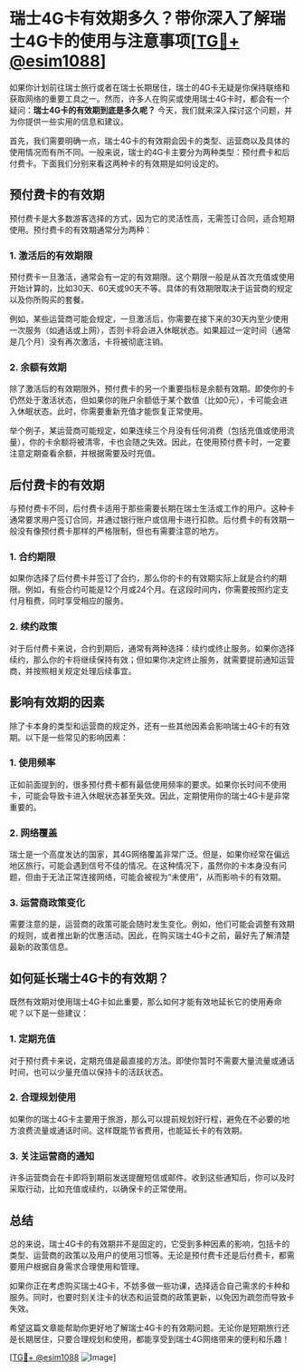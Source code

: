 # 瑞士4G卡有效期多久？带你深入了解瑞士4G卡的使用与注意事项[[TG💪+ @esim1088](https://t.me/s/esim1088)]

如果你计划前往瑞士旅行或者在瑞士长期居住，瑞士的4G卡无疑是你保持联络和获取网络的重要工具之一。然而，许多人在购买或使用瑞士4G卡时，都会有一个疑问：**瑞士4G卡的有效期到底是多久呢？** 今天，我们就来深入探讨这个问题，并为你提供一些实用的信息和建议。

首先，我们需要明确一点，瑞士4G卡的有效期会因卡的类型、运营商以及具体的使用情况而有所不同。一般来说，瑞士的4G卡主要分为两种类型：预付费卡和后付费卡。下面我们分别来看这两种卡的有效期是如何设定的。

## 预付费卡的有效期

预付费卡是大多数游客选择的方式，因为它的灵活性高，无需签订合同，适合短期使用。预付费卡的有效期通常分为两种：

### 1. **激活后的有效期限**
预付费卡一旦激活，通常会有一定的有效期限。这个期限一般是从首次充值或使用开始计算的，比如30天、60天或90天不等。具体的有效期限取决于运营商的规定以及你所购买的套餐。

例如，某些运营商可能会规定，一旦激活后，你需要在接下来的30天内至少使用一次服务（如通话或上网），否则卡将会进入休眠状态。如果超过一定时间（通常是几个月）没有再次激活，卡将被彻底注销。

### 2. **余额有效期**
除了激活后的有效期限外，预付费卡的另一个重要指标是余额有效期。即使你的卡仍然处于激活状态，但如果你的账户余额低于某个数值（比如0元），卡可能会进入休眠状态。此时，你需要重新充值才能恢复正常使用。

举个例子，某运营商可能规定，如果连续三个月没有任何消费（包括充值或使用流量），你的卡余额将被清零，卡也会随之失效。因此，在使用预付费卡时，一定要注意定期查看余额，并根据需要及时充值。

## 后付费卡的有效期

与预付费卡不同，后付费卡适用于那些需要长期在瑞士生活或工作的用户。这种卡通常要求用户签订合同，并通过银行账户或信用卡进行扣款。后付费卡的有效期一般没有像预付费卡那样的严格限制，但也有需要注意的地方。

### 1. **合约期限**
如果你选择了后付费卡并签订了合约，那么你的卡的有效期实际上就是合约的期限。例如，有些合约可能是12个月或24个月。在这段时间内，你需要按照约定支付月租费，同时享受相应的服务。

### 2. **续约政策**
对于后付费卡来说，合约到期后，通常有两种选择：续约或终止服务。如果你选择续约，那么你的卡将继续保持有效；但如果你决定终止服务，就需要提前通知运营商，并按照相关规定处理后续事宜。

## 影响有效期的因素

除了卡本身的类型和运营商的规定外，还有一些其他因素会影响瑞士4G卡的有效期。以下是一些常见的影响因素：

### 1. **使用频率**
正如前面提到的，很多预付费卡都有最低使用频率的要求。如果你长时间不使用卡，可能会导致卡进入休眠状态甚至失效。因此，定期使用你的瑞士4G卡是非常重要的。

### 2. **网络覆盖**
瑞士是一个高度发达的国家，其4G网络覆盖非常广泛。但是，如果你经常在偏远地区旅行，可能会遇到信号不佳的情况。在这种情况下，虽然你的卡本身没有问题，但由于无法正常连接网络，可能会被视为“未使用”，从而影响卡的有效期。

### 3. **运营商政策变化**
需要注意的是，运营商的政策可能会随时发生变化。例如，他们可能会调整有效期的规则，或者推出新的优惠活动。因此，在购买瑞士4G卡之前，最好先了解清楚最新的政策信息。

## 如何延长瑞士4G卡的有效期？

既然有效期对使用瑞士4G卡如此重要，那么如何才能有效地延长它的使用寿命呢？以下是一些建议：

### 1. **定期充值**
对于预付费卡来说，定期充值是最直接的方法。即使你暂时不需要大量流量或通话时间，也可以少量充值以保持卡的活跃状态。

### 2. **合理规划使用**
如果你的瑞士4G卡主要用于旅游，那么可以提前规划好行程，避免在不必要的地方浪费流量或通话时间。这样既能节省费用，也能延长卡的有效期。

### 3. **关注运营商的通知**
许多运营商会在卡即将到期前发送提醒短信或邮件。收到这些通知后，你可以及时采取行动，比如充值或续约，以确保卡的正常使用。

## 总结

总的来说，瑞士4G卡的有效期并不是固定的，它受到多种因素的影响，包括卡的类型、运营商的政策以及用户的使用习惯等。无论是预付费卡还是后付费卡，都需要用户根据自身需求合理使用和管理。

如果你正在考虑购买瑞士4G卡，不妨多做一些功课，选择适合自己需求的卡种和服务。同时，也要时刻关注卡的状态和运营商的政策更新，以免因为疏忽而导致卡失效。

希望这篇文章能帮助你更好地了解瑞士4G卡的有效期问题。无论你是短期旅行还是长期居住，只要合理规划和使用，都能享受到瑞士4G网络带来的便利和乐趣！

[[TG💪+ @esim1088](https://t.me/s/esim1088) ![Image](https://i.postimg.cc/4NQfJmqS/Snipaste-2025-05-13-00-14-12.png)]